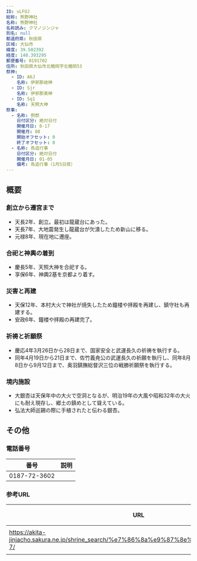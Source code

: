 ```yaml
---
ID: vLFOJ
総称: 熊野神社
名称: 熊野神社
名称読み: クマノジンジャ
別名: null
都道府県: 秋田県
区域: 大仙市
緯度: 39.502392
経度: 140.393295
郵便番号: 0191702
住所: 秋田県大仙市北楢岡字北楢岡53
祭神:
  - ID: A6J
    名称: 伊邪那岐神
  - ID: Sjr
    名称: 伊邪那美神
  - ID: Sq1
    名称: 天照大神
祭事:
  - 名称: 例祭
    日付区分: 絶対日付
    開催月日: 8-17
    開催月: 08
    開始オフセット: 0
    終了オフセット: 0
  - 名称: 鳥追行事
    日付区分: 絶対日付
    開催月日: 01-05
    備考: 鳥追行事（1月5日夜）
---
```


## 概要

### 創立から遷宮まで

- 天長2年、創立。最初は龍蔵台にあった。
- 天長7年、大地震発生し龍蔵台が欠潰したため新山に移る。
- 元禄8年、現在地に遷座。

### 合祀と神輿の着到

- 慶長5年、天照大神を合祀する。
- 享保6年、神輿2基を京都より着す。

### 災害と再建

- 天保12年、本村大火で神社が焼失したため鐘楼や拝殿を再建し、鎮守社も再建する。
- 安政6年、鐘楼や拝殿の再建完了。

### 祈祷と祈願祭

- 慶応4年3月26日から28日まで、国家安全と武運長久の祈祷を執行する。
- 同年4月19日から21日まで、佐竹義尭公の武運長久の祈願を執行し、同年8月8日から9月12日まで、奥羽鎮撫総督沢三位の戦勝祈願祭を執行する。

### 境内施設

- 大銀杏は天保年中の大火で空洞となるが、明治19年の大風や昭和32年の大火にも耐え現存し、郷土の鎮めとして聳えている。
- 弘法大師巡錫の際に手植されたと伝わる銀杏。

## その他

### 電話番号

| 番号         | 説明 |
| ------------ | ---- |
| 0187-72-3602 |      |

### 参考URL

| URL                                                                                       | 説明   |
| ----------------------------------------------------------------------------------------- | ------ |
| https://akita-jinjacho.sakura.ne.jp/shrine_search/%e7%86%8a%e9%87%8e%e7%a5%9e%e7%a4%be-7/ | 神社庁 |
